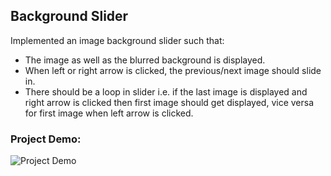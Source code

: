 ## Background Slider
Implemented an image background slider such that:
- The image as well as the blurred background is displayed.
- When left or right arrow is clicked, the previous/next image should slide in.
- There should be a loop in slider i.e. if the last image is displayed and right arrow is clicked then first image should get displayed, vice versa for first image when left arrow is clicked.


### Project Demo:
![Project Demo](https://github.com/milan-vishnoi/50-Days-50-Projects/blob/main/18.%20Background%20Slider/demo.gif)